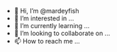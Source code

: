 - 👋 Hi, I’m @mardeyfish
- 👀 I’m interested in ...
- 🌱 I’m currently learning ...
- 💞️ I’m looking to collaborate on ...
- 📫 How to reach me ...

<!---
mardeyfish/mardeyfish is a ✨ special ✨ repository because its `README.md` (this file) appears on your GitHub profile.
You can click the Preview link to take a look at your changes.
--->
